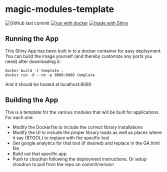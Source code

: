 # magic-modules-template

![GitHub last commit](https://img.shields.io/github/last-commit/alemenze/magic-modules-template)
[![run with docker](https://img.shields.io/badge/run%20with-docker-0db7ed?labelColor=000000&logo=docker)](https://www.docker.com/)
[![made with Shiny](https://img.shields.io/badge/R-Shiny-blue)](https://shiny.rstudio.com/)

## Running the App
This Shiny App has been built in to a docker container for easy deployment. You can build the image yourself (and thereby customize any ports you need) after downloading it:
```
docker build -t template .
docker run -d --rm -p 8080:8080 template
```
And it should be hosted at localhost:8080

## Building the App
This is a template for the various modules that will be built for applications. For each one:
- Modify the Dockerfile to include the correct library installations
- Modify the UI to include the proper library loads as well as places where it say {$TOOL} to replace with the specific tool
- Get google analytics for that tool (if desired) and replace in the GA.html file
- Build out that specific app
- Push to cloudrun following the deployment instructions. Or setup cloudrun to pull from the repo on commit/version